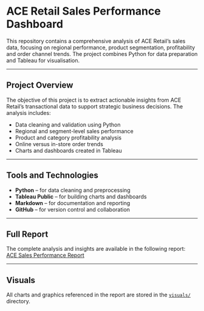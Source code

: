 # ACE Retail Sales Performance Dashboard

This repository contains a comprehensive analysis of ACE Retail’s sales data, focusing on regional performance, product segmentation, profitability and order channel trends. The project combines Python for data preparation and Tableau for visualisation.

---

## Project Overview

The objective of this project is to extract actionable insights from ACE Retail’s transactional data to support strategic business decisions. The analysis includes:

- Data cleaning and validation using Python
- Regional and segment-level sales performance
- Product and category profitability analysis
- Online versus in-store order trends
- Charts and dashboards created in Tableau

---

## Tools and Technologies

- **Python** – for data cleaning and preprocessing
- **Tableau Public** – for building charts and dashboards
- **Markdown** – for documentation and reporting
- **GitHub** – for version control and collaboration

---

## Full Report

The complete analysis and insights are available in the following report:  
[ACE Sales Performance Report](./Elena_Losavio_Ace_sales_report.md)

---

## Visuals

All charts and graphics referenced in the report are stored in the [`visuals/`](./visuals/) directory.
